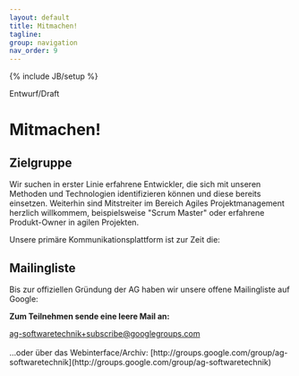 ```yaml
---
layout: default
title: Mitmachen!
tagline: 
group: navigation
nav_order: 9
---
```

{% include JB/setup %}

<span class="label label-important">
  Entwurf/Draft
</span>

<div class="page-header">
  <h1>Mitmachen!</h1>
</div>

## Zielgruppe

Wir suchen in erster Linie erfahrene Entwickler, die sich mit unseren
Methoden und Technologien identifizieren können und diese bereits
einsetzen. Weiterhin sind Mitstreiter im Bereich Agiles Projektmanagement herzlich
willkommem, beispielsweise "Scrum Master" oder erfahrene Produkt-Owner
in agilen Projekten.

Unsere primäre Kommunikationsplattform ist zur Zeit die:

## Mailingliste

Bis zur offiziellen Gründung der AG haben wir unsere offene Mailingliste
auf Google:

**Zum Teilnehmen sende eine leere Mail an:**


<a href="mailto:ag-softwaretechnik+subscribe@googlegroups.com">
ag-softwaretechnik+subscribe@googlegroups.com
</a>


<br/>
<br/>
…oder über das Webinterface/Archiv: [http://groups.google.com/group/ag-softwaretechnik](http://groups.google.com/group/ag-softwaretechnik)

